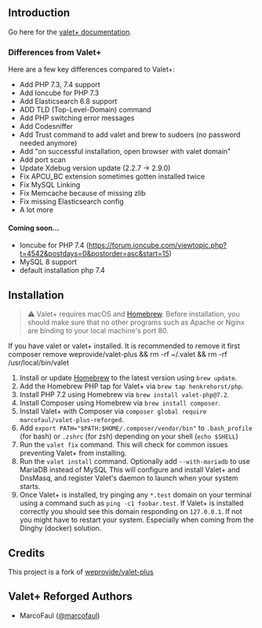 ## Introduction
Go here for the [valet+ documentation](https://github.com/weprovide/valet-plus/wiki).

### Differences from Valet+

Here are a few key differences compared to Valet+:

- Add PHP 7.3, 7.4 support
- Add Ioncube for PHP 7.3 
- Add Elasticsearch 6.8 support
- ADD TLD (Top-Level-Domain) command
- Add PHP switching error messages 
- Add Codesniffer
- Add Trust command to add valet and brew to sudoers (no password needed anymore)
- Add "on successful installation, open browser with valet domain"
- Add port scan
- Update Xdebug version update (2.2.7 -> 2.9.0)
- Fix APCU_BC extension sometimes gotten installed twice
- Fix MySQL Linking
- Fix Memcache because of missing zlib
- Fix missing Elasticsearch config
- A lot more

#### Coming soon…
- Ioncube for PHP 7.4 (https://forum.ioncube.com/viewtopic.php?t=4542&postdays=0&postorder=asc&start=15)
- MySQL 8 support
- default installation php 7.4

## Installation

> :warning: Valet+ requires macOS and [Homebrew](https://brew.sh/). Before installation, you should make sure that no other programs such as Apache or Nginx are binding to your local machine's port 80.

If you have valet or valet+ installed. It is recommended to remove it first  
composer remove weprovide/valet-plus && rm -rf ~/.valet && rm -rf /usr/local/bin/valet

1. Install or update [Homebrew](https://brew.sh/) to the latest version using `brew update`.
3. Add the Homebrew PHP tap for Valet+ via `brew tap henkrehorst/php`.
3. Install PHP 7.2 using Homebrew via `brew install valet-php@7.2`.
4. Install Composer using Homebrew via `brew install composer`.
5. Install Valet+ with Composer via `composer global require marcofaul/valet-plus-reforged`.
6. Add `export PATH="$PATH:$HOME/.composer/vendor/bin"` to `.bash_profile` (for bash) or `.zshrc` (for zsh) depending on your shell (`echo $SHELL`)
7. Run the `valet fix` command. This will check for common issues preventing Valet+ from installing.
8. Run the `valet install` command. Optionally add `--with-mariadb` to use MariaDB instead of MySQL This will configure and install Valet+ and DnsMasq, and register Valet's daemon to launch when your system starts.
9. Once Valet+ is installed, try pinging any `*.test` domain on your terminal using a command such as `ping -c1 foobar.test`. If Valet+ is installed correctly you should see this domain responding on `127.0.0.1`. If not you might have to restart your system. Especially when coming from the Dinghy (docker) solution.

## Credits

This project is a fork of [weprovide/valet-plus](https://github.com/weprovide/valet-plus)

## Valet+ Reforged Authors

- MarcoFaul ([@marcofaul](https://github.com/marcofaul))
